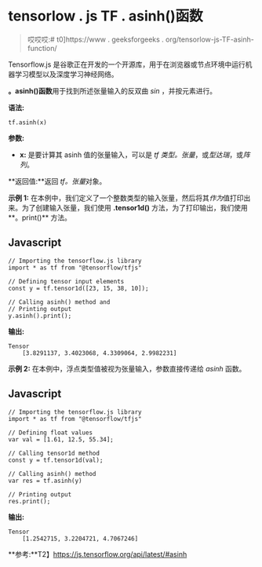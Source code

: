 # tensorlow . js TF . asinh()函数

> 哎哎哎:# t0]https://www . geeksforgeeks . org/tensorlow-js-TF-asinh-function/

Tensorflow.js 是谷歌正在开发的一个开源库，用于在浏览器或节点环境中运行机器学习模型以及深度学习神经网络。

**。asinh()函数**用于找到所述张量输入的反双曲 *sin* ，并按元素进行。

**语法:**

```
tf.asinh(x)
```

**参数:**

*   **x:** 是要计算其 asinh 值的张量输入，可以是 *tf 类型。张量*，或*型达瑞*，或*阵列*。

**返回值:**返回 *tf。张量*对象。

**示例 1:** 在本例中，我们定义了一个整数类型的输入张量，然后将其*作为*值打印出来。为了创建输入张量，我们使用 **.tensor1d()** 方法，为了打印输出，我们使用**。print()** 方法。

## Javascript

```
// Importing the tensorflow.js library
import * as tf from "@tensorflow/tfjs"

// Defining tensor input elements
const y = tf.tensor1d([23, 15, 38, 10]);

// Calling asinh() method and
// Printing output
y.asinh().print();
```

**输出:**

```
Tensor
    [3.8291137, 3.4023068, 4.3309064, 2.9982231]
```

**示例 2:** 在本例中，浮点类型值被视为张量输入，参数直接传递给 *asinh* 函数。

## Javascript

```
// Importing the tensorflow.js library 
import * as tf from "@tensorflow/tfjs"

// Defining float values
var val = [1.61, 12.5, 55.34];

// Calling tensor1d method
const y = tf.tensor1d(val);

// Calling asinh() method
var res = tf.asinh(y)

// Printing output
res.print();
```

**输出:**

```
Tensor
    [1.2542715, 3.2204721, 4.7067246]
```

**参考:**T2】https://js.tensorflow.org/api/latest/#asinh